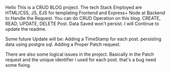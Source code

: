 Hello This is a CRUD BLOG project.
The tech Stack Employed are HTML/CSS, JS, EJS for templating Frontend and Express+ Node at Backend to Handle the Request.
You can do CRUD Operation on this blog. CREATE, READ, UPDATE, DELETE Post.
Data Saved won't persist.
I will Continue to update the readme.

Some future Update will be:
Adding a TimeStamp for each post.
persisting data using postgre sql.
Adding a Proper Patch request.

There are also some logical issues in the project. Basically in the Patch request and the unique identifier i used for each post. that's a bug need some fixing.

